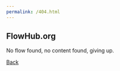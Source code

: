 ```yaml
---
permalink: /404.html
---
```


## FlowHub.org

No flow found, no content found, giving up.

[Back](https://flows.flowhub.org)
